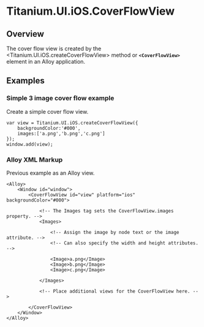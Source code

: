 # Titanium.UI.iOS.CoverFlowView

<TypeHeader/>

## Overview

The cover flow view is created by the <Titanium.UI.iOS.createCoverFlowView> method or
**`<CoverFlowView>`** element in an Alloy application.

## Examples

### Simple 3 image cover flow example

Create a simple cover flow view.

    var view = Titanium.UI.iOS.createCoverFlowView({
    	backgroundColor:'#000',
    	images:['a.png','b.png','c.png']
    });
    window.add(view);

### Alloy XML Markup

Previous example as an Alloy view.

    <Alloy>
        <Window id="window">
            <CoverFlowView id="view" platform="ios" backgroundColor="#000">

                <!-- The Images tag sets the CoverFlowView.images property. -->
                <Images>

                    <!-- Assign the image by node text or the image attribute. -->
                    <!-- Can also specify the width and height attributes. -->

                    <Image>a.png</Image>
                    <Image>b.png</Image>
                    <Image>c.png</Image>

                </Images>

                <!-- Place additional views for the CoverFlowView here. -->

            </CoverFlowView>
        </Window>
    </Alloy>

<ApiDocs/>
